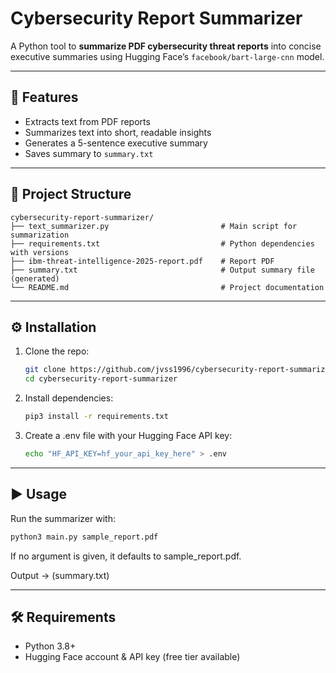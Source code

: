 # Cybersecurity Report Summarizer

A Python tool to **summarize PDF cybersecurity threat reports** into concise executive summaries using Hugging Face’s `facebook/bart-large-cnn` model.

---

## 🚀 Features
- Extracts text from PDF reports  
- Summarizes text into short, readable insights  
- Generates a 5-sentence executive summary  
- Saves summary to `summary.txt`  

---

## 📂 Project Structure
```
cybersecurity-report-summarizer/
├── text_summarizer.py                         # Main script for summarization
├── requirements.txt                           # Python dependencies with versions
├── ibm-threat-intelligence-2025-report.pdf    # Report PDF
├── summary.txt                                # Output summary file (generated)
└── README.md                                  # Project documentation
```
---

## ⚙️ Installation

1. Clone the repo:
   ```bash
   git clone https://github.com/jvss1996/cybersecurity-report-summarizer.git
   cd cybersecurity-report-summarizer
2. Install dependencies:
   ```bash
   pip3 install -r requirements.txt
3. Create a .env file with your Hugging Face API key:
   ```bash
   echo "HF_API_KEY=hf_your_api_key_here" > .env

---

## ▶️ Usage
Run the summarizer with:
```bash
python3 main.py sample_report.pdf
```
If no argument is given, it defaults to sample_report.pdf.

Output -> (summary.txt)

---

## 🛠 Requirements
- Python 3.8+
- Hugging Face account & API key (free tier available)
